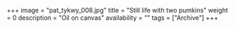 +++
image = "pat_tykwy_008.jpg"
title = "Still life with two pumkins"
weight = 0
description = "Oil on canvas"
availability = ""
tags = ["Archive"]
+++
